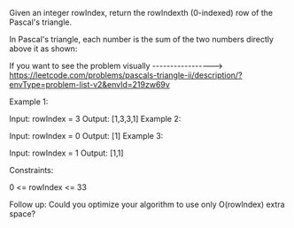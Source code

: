 Given an integer rowIndex, return the rowIndexth (0-indexed) row of the Pascal's triangle.

In Pascal's triangle, each number is the sum of the two numbers directly above it as shown:


 If you want to see the problem visually -----------------> https://leetcode.com/problems/pascals-triangle-ii/description/?envType=problem-list-v2&envId=219zw69v

Example 1:

Input: rowIndex = 3
Output: [1,3,3,1]
Example 2:

Input: rowIndex = 0
Output: [1]
Example 3:

Input: rowIndex = 1
Output: [1,1]
 

Constraints:

0 <= rowIndex <= 33
 

Follow up: Could you optimize your algorithm to use only O(rowIndex) extra space?
